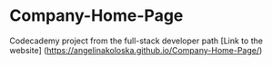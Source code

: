 # Company-Home-Page
Codecademy project from the full-stack developer path
[Link to the website] (https://angelinakoloska.github.io/Company-Home-Page/)
